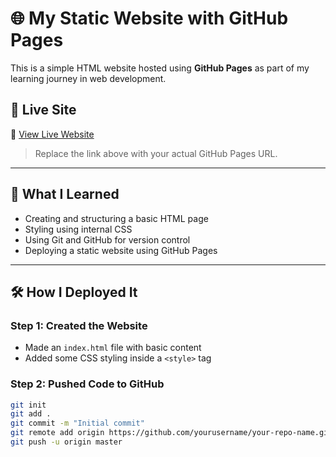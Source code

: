 # 🌐 My Static Website with GitHub Pages

This is a simple HTML website hosted using **GitHub Pages** as part of my learning journey in web development.

## 🚀 Live Site

🔗 [View Live Website](https://ravindranadhtagore.github.io/HTML-GITHUB/)

> Replace the link above with your actual GitHub Pages URL.

---

## 🧠 What I Learned

- Creating and structuring a basic HTML page
- Styling using internal CSS
- Using Git and GitHub for version control
- Deploying a static website using GitHub Pages

---

## 🛠️ How I Deployed It

### Step 1: Created the Website

- Made an `index.html` file with basic content
- Added some CSS styling inside a `<style>` tag

### Step 2: Pushed Code to GitHub

```bash
git init
git add .
git commit -m "Initial commit"
git remote add origin https://github.com/yourusername/your-repo-name.git
git push -u origin master
```
